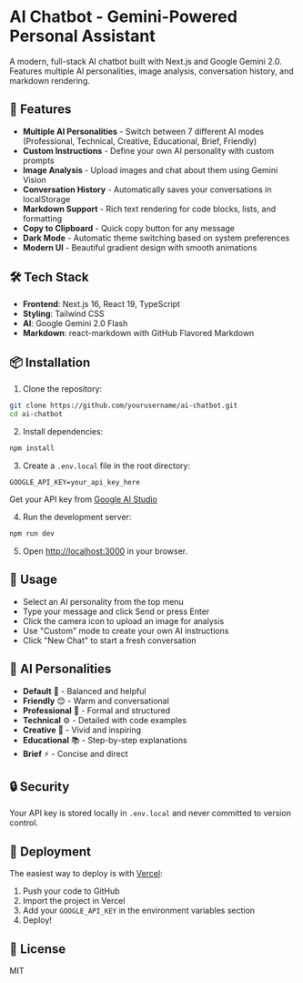 # AI Chatbot - Gemini-Powered Personal Assistant

A modern, full-stack AI chatbot built with Next.js and Google Gemini 2.0. Features multiple AI personalities, image analysis, conversation history, and markdown rendering.

## 🌟 Features

- **Multiple AI Personalities** - Switch between 7 different AI modes (Professional, Technical, Creative, Educational, Brief, Friendly)
- **Custom Instructions** - Define your own AI personality with custom prompts
- **Image Analysis** - Upload images and chat about them using Gemini Vision
- **Conversation History** - Automatically saves your conversations in localStorage
- **Markdown Support** - Rich text rendering for code blocks, lists, and formatting
- **Copy to Clipboard** - Quick copy button for any message
- **Dark Mode** - Automatic theme switching based on system preferences
- **Modern UI** - Beautiful gradient design with smooth animations

## 🛠️ Tech Stack

- **Frontend**: Next.js 16, React 19, TypeScript
- **Styling**: Tailwind CSS
- **AI**: Google Gemini 2.0 Flash
- **Markdown**: react-markdown with GitHub Flavored Markdown

## 📦 Installation

1. Clone the repository:
```bash
git clone https://github.com/yourusername/ai-chatbot.git
cd ai-chatbot
```

2. Install dependencies:
```bash
npm install
```

3. Create a `.env.local` file in the root directory:
```env
GOOGLE_API_KEY=your_api_key_here
```

Get your API key from [Google AI Studio](https://aistudio.google.com/app/apikey)

4. Run the development server:
```bash
npm run dev
```

5. Open [http://localhost:3000](http://localhost:3000) in your browser.

## 🎯 Usage

- Select an AI personality from the top menu
- Type your message and click Send or press Enter
- Click the camera icon to upload an image for analysis
- Use "Custom" mode to create your own AI instructions
- Click "New Chat" to start a fresh conversation

## 📝 AI Personalities

- **Default** 🤖 - Balanced and helpful
- **Friendly** 😊 - Warm and conversational
- **Professional** 💼 - Formal and structured
- **Technical** ⚙️ - Detailed with code examples
- **Creative** 🎨 - Vivid and inspiring
- **Educational** 📚 - Step-by-step explanations
- **Brief** ⚡ - Concise and direct

## 🔒 Security

Your API key is stored locally in `.env.local` and never committed to version control.

## 🚢 Deployment

The easiest way to deploy is with [Vercel](https://vercel.com):

1. Push your code to GitHub
2. Import the project in Vercel
3. Add your `GOOGLE_API_KEY` in the environment variables section
4. Deploy!

## 📄 License

MIT
